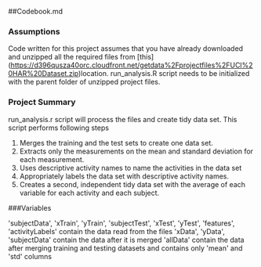 ##Codebook.md

### Assumptions

Code written for this project assumes that you have already downloaded and unzipped all the required files from [this] (https://d396qusza40orc.cloudfront.net/getdata%2Fprojectfiles%2FUCI%20HAR%20Dataset.zip)location.
run_analysis.R script needs to be initialized with the parent folder of unzipped project files.

### Project Summary

run_analysis.r script will process the files and create tidy data set. This script performs following steps

1. Merges the training and the test sets to create one data set.
2. Extracts only the measurements on the mean and standard deviation for each measurement. 
3. Uses descriptive activity names to name the activities in the data set
4. Appropriately labels the data set with descriptive activity names. 
5. Creates a second, independent tidy data set with the average of each variable for each activity and each subject. 

###Variables

'subjectData', 'xTrain', 'yTrain', 'subjectTest', 'xTest', 'yTest', 'features', 'activityLabels' contain the data read from the files
'xData', 'yData', 'subjectData' contain the data after it is merged
'allData' contain the data after merging training and testing datasets and contains only 'mean' and 'std' columns

